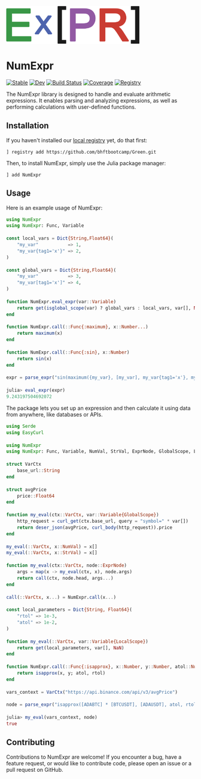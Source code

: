 <img src=docs/src/assets/readme_logo.png height=100 width=auto>

# NumExpr

[![Stable](https://img.shields.io/badge/docs-stable-blue.svg)](https://bhftbootcamp.github.io/NumExpr.jl/stable/)
[![Dev](https://img.shields.io/badge/docs-dev-blue.svg)](https://bhftbootcamp.github.io/NumExpr.jl/dev/)
[![Build Status](https://github.com/bhftbootcamp/NumExpr.jl/actions/workflows/Coverage.yml/badge.svg?branch=master)](https://github.com/bhftbootcamp/NumExpr.jl/actions/workflows/Coverage.yml?query=branch%3Amaster)
[![Coverage](https://codecov.io/gh/bhftbootcamp/NumExpr.jl/branch/master/graph/badge.svg)](https://codecov.io/gh/bhftbootcamp/NumExpr.jl)
[![Registry](https://img.shields.io/badge/registry-Green-green)](https://github.com/bhftbootcamp/Green)

The NumExpr library is designed to handle and evaluate arithmetic expressions. It enables parsing and analyzing expressions, as well as performing calculations with user-defined functions.

## Installation
If you haven't installed our [local registry](https://github.com/bhftbootcamp/Green) yet, do that first:
```
] registry add https://github.com/bhftbootcamp/Green.git
```

Then, to install NumExpr, simply use the Julia package manager:
```
] add NumExpr
```

## Usage

Here is an example usage of NumExpr:

```julia
using NumExpr
using NumExpr: Func, Variable

const local_vars = Dict{String,Float64}(
    "my_var"           => 1,
    "my_var{tag1='x'}" => 2,
)

const global_vars = Dict{String,Float64}(
    "my_var"           => 3,
    "my_var[tag1='x']" => 4,
)

function NumExpr.eval_expr(var::Variable)
    return get(isglobal_scope(var) ? global_vars : local_vars, var[], NaN)
end

function NumExpr.call(::Func{:maximum}, x::Number...)
    return maximum(x)
end

function NumExpr.call(::Func{:sin}, x::Number)
    return sin(x)
end

expr = parse_expr("sin(maximum({my_var}, [my_var], my_var{tag1='x'}, my_var[tag1='x'])) + 10");

julia> eval_expr(expr)
9.243197504692072
```

The package lets you set up an expression and then calculate it using data from anywhere, like databases or APIs.

```julia
using Serde
using EasyCurl

using NumExpr
using NumExpr: Func, Variable, NumVal, StrVal, ExprNode, GlobalScope, LocalScope

struct VarCtx
    base_url::String
end

struct avgPrice
    price::Float64
end

function my_eval(ctx::VarCtx, var::Variable{GlobalScope})
    http_request = curl_get(ctx.base_url, query = "symbol=" * var[])
    return deser_json(avgPrice, curl_body(http_request)).price
end

my_eval(::VarCtx, x::NumVal) = x[]
my_eval(::VarCtx, x::StrVal) = x[]

function my_eval(ctx::VarCtx, node::ExprNode)
    args = map(x -> my_eval(ctx, x), node.args)
    return call(ctx, node.head, args...)
end

call(::VarCtx, x...) = NumExpr.call(x...)

const local_parameters = Dict{String, Float64}(
    "rtol" => 1e-3,
    "atol" => 1e-2,
)

function my_eval(::VarCtx, var::Variable{LocalScope})
    return get(local_parameters, var[], NaN)
end

function NumExpr.call(::Func{:isapprox}, x::Number, y::Number, atol::Number, rtol::Number)
    return isapprox(x, y; atol, rtol)
end

vars_context = VarCtx("https://api.binance.com/api/v3/avgPrice")

node = parse_expr("isapprox([ADABTC] * [BTCUSDT], [ADAUSDT], atol, rtol)")

julia> my_eval(vars_context, node)
true
```

## Contributing
Contributions to NumExpr are welcome! If you encounter a bug, have a feature request, or would like to contribute code, please open an issue or a pull request on GitHub.
